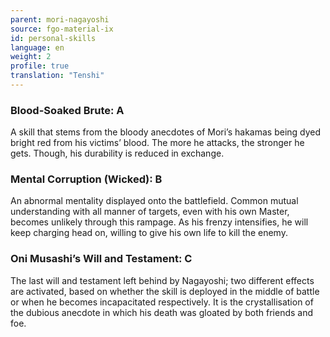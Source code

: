 ```yaml
---
parent: mori-nagayoshi
source: fgo-material-ix
id: personal-skills
language: en
weight: 2
profile: true
translation: "Tenshi"
---
```


### Blood-Soaked Brute: A

A skill that stems from the bloody anecdotes of Mori’s hakamas being dyed bright red from his victims’ blood. The more he attacks, the stronger he gets. Though, his durability is reduced in exchange.

### Mental Corruption (Wicked): B

An abnormal mentality displayed onto the battlefield. Common mutual understanding with all manner of targets, even with his own Master, becomes unlikely through this rampage. As his frenzy intensifies, he will keep charging head on, willing to give his own life to kill the enemy.

### Oni Musashi’s Will and Testament: C

The last will and testament left behind by Nagayoshi; two different effects are activated, based on whether the skill is deployed in the middle of battle or when he becomes incapacitated respectively. It is the crystallisation of the dubious anecdote in which his death was gloated by both friends and foe.

